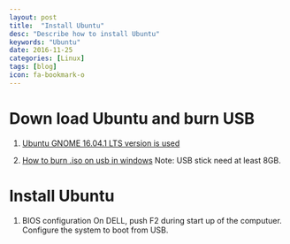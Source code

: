 ```yaml
---
layout: post
title:  "Install Ubuntu"
desc: "Describe how to install Ubuntu"
keywords: "Ubuntu"
date: 2016-11-25
categories: [Linux]
tags: [blog]
icon: fa-bookmark-o
---
```


# Down load Ubuntu and burn USB
1. [Ubuntu GNOME 16.04.1 LTS version is used](https://wiki.ubuntu.com/XenialXerus/ReleaseNotes/UbuntuGNOME)

2. [How to burn .iso on usb in windows](https://www.ubuntu.com/download/desktop/create-a-usb-stick-on-windows)
Note: USB stick need at least 8GB.

# Install Ubuntu
1. BIOS configuration
On DELL, push F2 during start up of the computuer.
Configure the system to boot from USB.


